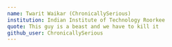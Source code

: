 ```yaml
---
name: Twarit Waikar (ChronicallySerious)
institution: Indian Institute of Technology Roorkee
quote: This guy is a beast and we have to kill it
github_user: ChronicallySerious
---
```


